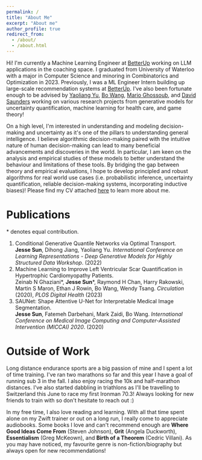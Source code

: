 ```yaml
---
permalink: /
title: "About Me"
excerpt: "About me"
author_profile: true
redirect_from: 
  - /about/
  - /about.html
---
```

Hi! I'm currently a Machine Learning Engineer at [BetterUp](https://betterup.com) working on LLM applications in the coaching space. I graduated from University of Waterloo with a major in Computer Science and minoring in Combinatorics and Optimization in 2023. Previously, I was a ML Engineer Intern building up large-scale recommendation systems at [BetterUp](https://betterup.com). I've also been fortunate enough to be advised by [Yaoliang Yu](https://cs.uwaterloo.ca/~y328yu/), [Bo Wang](https://wanglab.ml/), [Mario Ghossoub](https://sites.google.com/site/marioghossoub/), and [David Saunders](https://www.math.uwaterloo.ca/~dsaunder/) working on various research projects from generative models for uncertainty quantification, machine learning for health care, and game theory! 

On a high level, I'm interested in understanding and modeling decision-making and uncertainty as it's one of the pillars to understanding general intelligence. I believe algorithmic decision-making paired with the intuitive nature of human decision-making can lead to many beneficial advancements and discoveries in the world. In particular, I am keen on the analysis and empirical studies of these models to better understand the behaviour and limitations of these tools. By bridging the gap between theory and empirical evaluations, I hope to develop principled and robust algorithms for real world use cases (i.e. probabilistic inference, uncertainty quantification, reliable decision-making systems, incorporating inductive biases)! Please find my CV attached [here](https://sunjesse.github.io/cv.pdf) to learn more about me.


Publications
============
\* denotes equal contribution.
1. Conditional Generative Quantile Networks via Optimal Transport.<br/> **Jesse Sun**, Dihong Jiang, Yaoliang Yu. _International Conference on Learning Representations - Deep Generative Models for Highly Structured Data Workshop_. (2022)
2. Machine Learning to Improve Left Ventricular Scar Quantification in Hypertrophic Cardiomyopathy Patients.<br/> Zeinab N Ghaziani\*, **Jesse Sun**\*, Raymond H Chan, Harry Rakowski, Martin S Maron, Ethan J Rowin, Bo Wang, Wendy Tsang. _Circulation_ (2020), _PLOS Digital Health_ (2023)
3. SAUNet: Shape Attentive U-Net for Interpretable Medical Image Segmentation.<br/> **Jesse Sun**, Fatemeh Darbehani, Mark Zaidi, Bo Wang. _International Conference on Medical Image Computing and Computer-Assisted Intervention (MICCAI) 2020_. (2020)

Outside of Work
==============
Long distance endurance sports are a big passion of mine and I spent a lot of time training. I've ran two marathons so far and this year I have a goal of running sub 3 in the fall. I also enjoy racing the 10k and half-marathon distances. I've also started dabbling in triathlons as I'll be travelling to Switzerland this June to race my first Ironman 70.3! Always looking for new friends to train with so don't hesitate to reach out :)

In my free time, I also love reading and learning. With all that time spent alone on my Zwift trainer or out on a long run, I really come to appreciate audiobooks. Some books I love and can't recommend enough are **Where Good Ideas Come From** (Steven Johnson), **Grit** (Angela Duckworth), **Essentialism** (Greg McKeown), and **Birth of a Theorem** (Cedric Villani). As you may have noticed, my favourite genre is non-fiction/biography but always open for new recommendations! 
